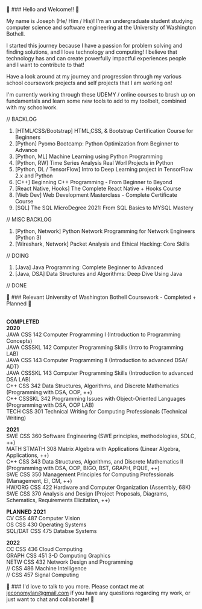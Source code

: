 👋 ### Hello and Welcome!! 👋

My name is Joseph (He/ Him / His)! I'm an undergraduate student studying computer science and software engineering at the University of Washington Bothell.

I started this journey because I have a passion for problem solving and finding solutions, and I love technology and computing! I believe that technology has and can create powerfully impactful experiences people and I want to contribute to that!

Have a look around at my journey and progression through my various school coursework projects and self projects that I am working on!

I'm currently working through these UDEMY / online courses to brush up on fundamentals and learn some new tools to add to my toolbelt, combined with my schoolwork.

//  BACKLOG
  1. [HTML/CSS/Bootstrap]       HTML,CSS, & Bootstrap Certification Course for Beginners
  2. [Python]                   Pyomo Bootcamp: Python Optimization from Beginner to Advance
  3. [Python, ML]               Machine Learning using Python Programming
  4. [Python, RW]               Time Series Analysis Real Worl Projects in Python
  5. [Python, DL / TensorFlow]  Intro to Deep Learning project in TensorFlow 2.x and Python
  7. [C++]                      Beginning C++ Programming - From Beginner to Beyond
  8. [React Native, Hooks]      The Complete React Native + Hooks Course
  9. [Web Dev]                  Web Development Masterclass - Complete Certificate Course
  10. [SQL]                     The SQL MicroDegree 2021: From SQL Basics to MYSQL Mastery

//  MISC BACKLOG
  1. [Python, Network]          Python Network Programming for Network Engineers (Python 3)
  2. [Wireshark, Network]       Packet Analysis and Ethical Hacking: Core Skills

//  DOING
  1. [Java]                     Java Programming: Complete Beginner to Advanced
  2. [Java, DSA]                Data Structures and Algorithms: Deep Dive Using Java

//  DONE



👋 ### Relevant University of Washington Bothell Coursework - Completed + Planned 👋

<br />**COMPLETED**
<br />**2020**
<br />JAVA    CSS 142 Computer Programming I (Introduction to Programming Concepts)
<br />JAVA    CSSSKL 142 Computer Programming Skills (Intro to Programming LAB)
<br />JAVA    CSS 143 Computer Programming II (Introduction to advanced DSA/ ADT)
<br />JAVA    CSSSKL 143 Computer Programming Skills (Introduction to advanced DSA LAB)
<br />C++     CSS 342 Data Structures, Algorithms, and Discrete Mathematics (Programming with DSA, OOP, ++)
<br />C++     CSSSKL 342 Programming Issues with Object-Oriented Languages (Programming with DSA, OOP LAB)
<br />TECH    CSS 301 Technical Writing for Computing Professionals (Technical Writing)

**2021**
<br />SWE     CSS 360 Software Engineering (SWE principles, methodologies, SDLC, ++)
<br />MATH    STMATH 308 Matrix Algebra with Applications (Linear Algebra, Applications, ++)
<br />C++     CSS 343 Data Structures, Algorithms, and Discrete Mathematics II (Programming with DSA, OOP, BIGO, BST, GRAPH, PQUE, ++)
<br />SWE     CSS 350 Management Principles for Computing Professionals (Management, EI, CM, ++)
<br />HW/ORG  CSS 422 Hardware and Computer Organization (Assembly, 68K)
<br />SWE     CSS 370 Analysis and Design (Project Proposals, Diagrams, Schematics, Requirements Elicitation, ++)



**PLANNED**
**2021**
<br />CV      CSS 487 Computer Vision
<br />OS      CSS 430 Operating Systems
<br />SQL/DAT CSS 475 Databse Systems


**2022**
<br />CC      CSS 436 Cloud Computing
<br />GRAPH   CSS 451 3-D Computing Graphics
<br />NETW    CSS 432 Network Design and Programming
<br />        // CSS 486 Machine Intelligence
<br />        // CSS 457 Signal Computing

👋 ### I'd love to talk to you more. Please contact me at jeconomylan@gmail.com if you have any questions regarding my work, or just want to chat and collaborate! 👋

<!--
**josephelan/josephelan** is a ✨ _special_ ✨ repository because its `README.md` (this file) appears on your GitHub profile.

Here are some ideas to get you started:

- 🔭 I’m currently working on ...
- 🌱 I’m currently learning ...
- 👯 I’m looking to collaborate on ...
- 🤔 I’m looking for help with ...
- 💬 Ask me about ...
- 📫 How to reach me: ...
- 😄 Pronouns: ...
- ⚡ Fun fact: ...
-->
